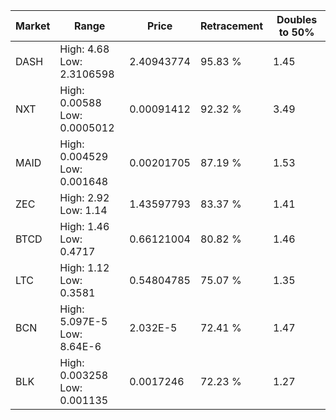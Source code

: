 | Market | Range | Price| Retracement | Doubles to 50% |
| --- | --- | --- | --- | --- |
| DASH | High: 4.68<br />Low: 2.3106598 | 2.40943774 | 95.83 % | 1.45 |
| NXT | High: 0.00588<br />Low: 0.0005012 | 0.00091412 | 92.32 % | 3.49 |
| MAID | High: 0.004529<br />Low: 0.001648 | 0.00201705 | 87.19 % | 1.53 |
| ZEC | High: 2.92<br />Low: 1.14 | 1.43597793 | 83.37 % | 1.41 |
| BTCD | High: 1.46<br />Low: 0.4717 | 0.66121004 | 80.82 % | 1.46 |
| LTC | High: 1.12<br />Low: 0.3581 | 0.54804785 | 75.07 % | 1.35 |
| BCN | High: 5.097E-5<br />Low: 8.64E-6 | 2.032E-5 | 72.41 % | 1.47 |
| BLK | High: 0.003258<br />Low: 0.001135 | 0.0017246 | 72.23 % | 1.27 |
